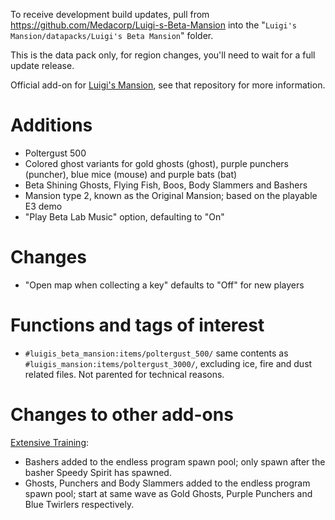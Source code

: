 To receive development build updates, pull from https://github.com/Medacorp/Luigi-s-Beta-Mansion into the "`Luigi's Mansion/datapacks/Luigi's Beta Mansion`" folder.

This is the data pack only, for region changes, you'll need to wait for a full update release.

Official add-on for [Luigi's Mansion](https://github.com/Medacorp/Luigi-s-Mansion), see that repository for more information.

# Additions
* Poltergust 500
* Colored ghost variants for gold ghosts (ghost), purple punchers (puncher), blue mice (mouse) and purple bats (bat)
* Beta Shining Ghosts, Flying Fish, Boos, Body Slammers and Bashers
* Mansion type 2, known as the Original Mansion; based on the playable E3 demo
* "Play Beta Lab Music" option, defaulting to "On"

# Changes
* "Open map when collecting a key" defaults to "Off" for new players

# Functions and tags of interest
* `#luigis_beta_mansion:items/poltergust_500/` same contents as `#luigis_mansion:items/poltergust_3000/`, excluding ice, fire and dust related files. Not parented for technical reasons.

# Changes to other add-ons
[Extensive Training](https://github.com/Medacorp/Extensive-Training):
* Bashers added to the endless program spawn pool; only spawn after the basher Speedy Spirit has spawned.
* Ghosts, Punchers and Body Slammers added to the endless program spawn pool; start at same wave as Gold Ghosts, Purple Punchers and Blue Twirlers respectively.